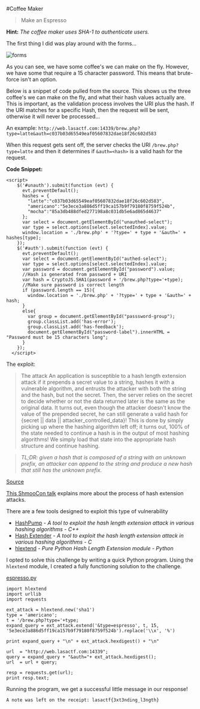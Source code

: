 #Coffee Maker
>Make an Espresso

**Hint:** *The coffee maker uses SHA-1 to authenticate users.*

The first thing I did was play around with the forms...

![forms](https://github.com/HackThisCode/CTF-Writeups/tree/master/2016/LASA-CTF/Coffee-Maker/coffee.png "Forms")

As you can see, we have some coffee's we can make on the fly. However, we have some that require a 15 character password.
This means that brute-force isn't an option.

Below is a snippet of code pulled from the source. This shows us the three coffee's we can make on the fly, and what their hash values actually are. This is important, as the validation process involves the URI plus the hash.
If the URI matches for a specific Hash, then the request will be sent, otherwise it will never be processed...

An example: `http://web.lasactf.com:14339/brew.php?type=latte&auth=c037b03d65549eaf05607832dae18f26c602d583`

When this request gets sent off, the server checks the URI `/brew.php?type=latte` and then it determines if `&auth=<hash>` is a valid hash for the request.

**Code Snippet:**
```
<script>
    $('#unauth').submit(function (evt) {
      evt.preventDefault();
      hashes = {
        "latte":"c037b03d65549eaf05607832dae18f26c602d583",
        "americano":"5e3ece3a886d5ff19ca157b9f79180f8759f524b",
        "mocha":"85a3db488dfed277198a8c031db5e6ad865d4637"
      };
      var select = document.getElementById("unauthed-select");
      var type = select.options[select.selectedIndex].value;
      window.location = './brew.php' + '?type=' + type + '&auth=' + hashes[type];
    });
    $('#auth').submit(function (evt) {
      evt.preventDefault();
      var select = document.getElementById("authed-select");
      var type = select.options[select.selectedIndex].value;
      var password = document.getElementById("password").value;
      //Hash is generated from password + URI
      var hash = CryptoJS.SHA1(password + '/brew.php?type='+type);
      //Make sure password is correct length
      if (password.length == 15){
        window.location = './brew.php' + '?type=' + type + '&auth=' + hash;
      }
      else{
        var group = document.getElementById("passsword-group");
        group.classList.add('has-error');
        group.classList.add('has-feedback');
        document.getElementById("password-label").innerHTML = "Password must be 15 characters long";
      }
    });
  </script>
  ```

  The exploit:
  >The attack
An application is susceptible to a hash length extension attack if it prepends a secret value to a string, hashes it with a vulnerable algorithm, and entrusts the attacker with both the string and the hash, but not the secret. Then, the server relies on the secret to decide whether or not the data returned later is the same as the original data.
It turns out, even though the attacker doesn't know the value of the prepended secret, he can still generate a valid hash for {secret || data || attacker_controlled_data}! This is done by simply picking up where the hashing algorithm left off; it turns out, 100% of the state needed to continue a hash is in the output of most hashing algorithms! We simply load that state into the appropriate hash structure and continue hashing.

>*TL;DR: given a hash that is composed of a string with an unknown prefix, an attacker can append to the string and produce a new hash that still has the unknown prefix.*

[Source](https://blog.skullsecurity.org/2012/everything-you-need-to-know-about-hash-length-extension-attacks)

[This ShmooCon talk](https://youtu.be/j3wXitDweC4?t=1404) explains more about the process of hash extension attacks.

There are a few tools designed to exploit this type of vulnerability
+ [HashPump](https://github.com/bwall/HashPump) - *A tool to exploit the hash length extension attack in various hashing algorithms - C++*
+ [Hash Extender](https://github.com/iagox86/hash_extender) - *A tool to exploit the hash length extension attack in various hashing algorithms - C*
+ [hlextend](https://github.com/stephenbradshaw/hlextend) - *Pure Python Hash Length Extension module - Python*

I opted to solve this challenge by writing a quick Python program. Using the `hlextend` module, I created a fully functioning solution to the challenge.

[espresso.py](https://github.com/HackThisCode/CTF-Writeups/tree/master/2016/LASA-CTF/Coffee-Maker/espresso.py)

```
import hlextend
import urllib
import requests

ext_attack = hlextend.new('sha1')
type = 'americano';
t = '/brew.php?type='+type;
expand_query = ext_attack.extend('&type=espresso', t, 15, '5e3ece3a886d5ff19ca157b9f79180f8759f524b').replace('\\x', '%')

print expand_query + "\n" + ext_attack.hexdigest() + "\n"

url  = "http://web.lasactf.com:14339";
query = expand_query + "&auth="+ ext_attack.hexdigest();
url  = url + query;

resp = requests.get(url);
print resp.text;
```

Running the program, we get a successful little message in our response!

`A note was left on the receipt: lasactf{3xt3nding_l3ngth}`

